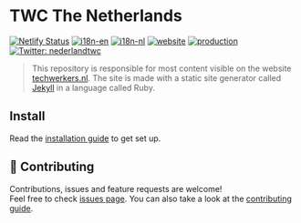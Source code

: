 # TWC The Netherlands

[![Netlify Status](https://api.netlify.com/api/v1/badges/05f9fda5-6fd8-418d-9cee-67882c0f5dba/deploy-status)](https://app.netlify.com/sites/twc-site-nl/deploys)
[![i18n-en](https://img.shields.io/badge/i18n-en-orange.svg)](./_i18n/en.yml)
[![i18n-nl](https://img.shields.io/badge/i18n-nl-orange.svg)](./_i18n/nl.yml)
[![website](https://img.shields.io/badge/website-url-blue.svg)](https://techwerkers.nl/)
[![production](https://img.shields.io/badge/production-url-blue.svg)](https://app.netlify.com/sites/twc-site-nl/deploys)
[![Twitter: nederlandtwc](https://img.shields.io/twitter/follow/nederlandtwc.svg?style=social)](https://twitter.com/nederlandtwc)

> This repository is responsible for most content visible on the website [techwerkers.nl](https://techwerkers.nl). The site is made with a static site generator called [Jekyll](https://jekyllrb.com/) in a language called Ruby.

## Install

Read the [installation guide](./docs/contributing.md) to get set up.

## 🤝 Contributing

Contributions, issues and feature requests are welcome!<br />Feel free to check [issues page](https://github.com/techworkersco/twc-site-nl/issues). You can also take a look at the [contributing guide](./docs/contributing.md).
